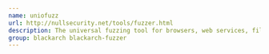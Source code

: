 ```yaml
---
name: uniofuzz
url: http://nullsecurity.net/tools/fuzzer.html
description: The universal fuzzing tool for browsers, web services, files, programs and network services/ports.
group: blackarch blackarch-fuzzer
---
```

